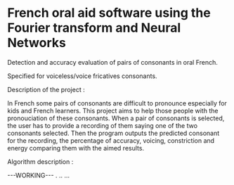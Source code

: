 # French oral aid software using the Fourier transform and Neural Networks

Detection and accuracy evaluation of pairs of consonants in oral French.

Specified for voiceless/voice fricatives consonants.

Description of the project :

In French some pairs of consonants are difficult to pronounce especially for kids and French learners.
This project aims to help those people with the pronouciation of these consonants. When a pair of consonants
is selected, the user has to provide a recording of them saying one of the two consonants selected. Then the
program outputs the predicted consonant for the recording, the percentage of accuracy, voicing, constriction 
and energy comparing them with the aimed results.


Algorithm description :

---WORKING---
.
..
...
